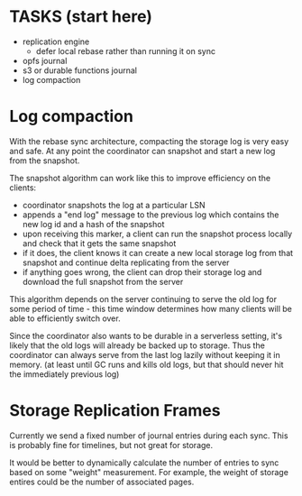 # TASKS (start here)
- replication engine
  - defer local rebase rather than running it on sync
- opfs journal
- s3 or durable functions journal
- log compaction

# Log compaction
With the rebase sync architecture, compacting the storage log is very easy and safe. At any point the coordinator can snapshot and start a new log from the snapshot.

The snapshot algorithm can work like this to improve efficiency on the clients:
- coordinator snapshots the log at a particular LSN
- appends a "end log" message to the previous log which contains the new log id and a hash of the snapshot
- upon receiving this marker, a client can run the snapshot process locally and check that it gets the same snapshot
- if it does, the client knows it can create a new local storage log from that snapshot and continue delta replicating from the server
- if anything goes wrong, the client can drop their storage log and download the full snapshot from the server

This algorithm depends on the server continuing to serve the old log for some
period of time - this time window determines how many clients will be able to
efficiently switch over.

Since the coordinator also wants to be durable in a serverless setting, it's
likely that the old logs will already be backed up to storage. Thus the
coordinator can always serve from the last log lazily without keeping it in
memory. (at least until GC runs and kills old logs, but that should never hit
the immediately previous log)

# Storage Replication Frames

Currently we send a fixed number of journal entries during each sync. This is
probably fine for timelines, but not great for storage.

It would be better to dynamically calculate the number of entries to sync based on some "weight" measurement. For example, the weight of storage entires could be the number of associated pages.